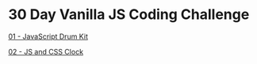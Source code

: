 # 30 Day Vanilla JS Coding Challenge

[01 - JavaScript Drum Kit](https://lilas-w.github.io/javascript_30/01%20-%20JavaScript%20Drum%20Kit/index.html)

[02 - JS and CSS Clock](https://lilas-w.github.io/javascript_30/02%20-%20JS%20and%20CSS%20Clock\index.html)

